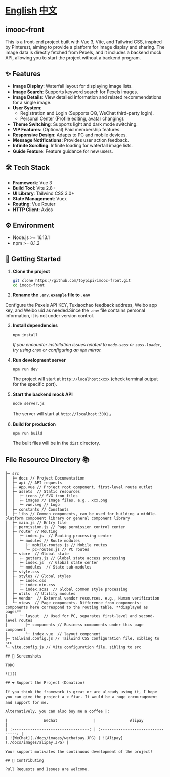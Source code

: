 # [English](README.en.md) [中文](README.md)

## imooc-front

This is a front-end project built with Vue 3, Vite, and Tailwind CSS, inspired by Pinterest, aiming to provide a platform for image display and sharing. The image data is directly fetched from Pexels, and it includes a backend mock API, allowing you to start the project without a backend program.

## ✨ Features

- **Image Display**: Waterfall layout for displaying image lists.
- **Image Search**: Supports keyword search for Pexels images.
- **Image Details**: View detailed information and related recommendations for a single image.
- **User System**:
  - Registration and Login (Supports QQ, WeChat third-party login).
  - Personal Center (Profile editing, avatar changing).
- **Theme Switching**: Supports light and dark mode switching.
- **VIP Features**: (Optional) Paid membership features.
- **Responsive Design**: Adapts to PC and mobile devices.
- **Message Notifications**: Provides user action feedback.
- **Infinite Scrolling**: Infinite loading for waterfall image lists.
- **Guide Feature**: Feature guidance for new users.

## 🛠️ Tech Stack

- **Framework**: Vue 3
- **Build Tool**: Vite 2.8+
- **UI Library**: Tailwind CSS 3.0+
- **State Management**: Vuex
- **Routing**: Vue Router
- **HTTP Client**: Axios

## ⚙️ Environment

- Node.js >= 16.13.1
- npm >= 8.1.2

## 🚀 Getting Started

1.  **Clone the project**

    ```bash
    git clone https://github.com/toypipi/imooc-front.git
    cd imooc-front
    ```

2.  **Rename the `.env.example` file to `.env`**

Configure the Pexels API KEY, Tuxiaochao feedback address, Weibo app key, and Weibo uid as needed.Since the `.env` file contains personal information, it is not under version control.

3.  **Install dependencies**

    ```bash
    npm install
    ```

    _If you encounter installation issues related to `node-sass` or `sass-loader`, try using `cnpm` or configuring an `npm` mirror._

4.  **Run development server**

    ```bash
    npm run dev
    ```

    The project will start at `http://localhost:xxxx` (check terminal output for the specific port).

5.  **Start the backend mock API**

    ```bash
    node server.js
    ```

    The server will start at `http://localhost:3001` 。

6.  **Build for production**
    ```bash
    npm run build
    ```
    The built files will be in the `dist` directory.

## File Resource Directory 📚

```text
├─ src
│  ├─ docs // Project Documentation
│  ├─ api // API requests
│  ├─ App.vue // Project root component, first-level route outlet
│  ├─ assets  // Static resources
│  │  ├─ icons // SVG icon files
│  │  ├─ images // Image files. e.g., xxx.png
│  │  └─ vue.svg // Logo
│  ├─ constants // Constants
│  ├─ libs // Common components, can be used for building a middle-platform component library or general component library
│  ├─ main.js // Entry file
│  ├─ permission.js // Page permission control center
│  ├─ router // Routing
│  │  ├─ index.js  // Routing processing center
│  │  └─ modules // Route modules
│  │     ├─ mobile-routes.js // Mobile routes
│  │     └─ pc-routes.js // PC routes
│  ├─ store  // Global state
│  │  ├─ getters.js // Global state access processing
│  │  ├─ index.js  // Global state center
│  │  └─ modules  // State sub-modules
│  ├─ style.css
│  ├─ styles // Global styles
│  │  ├─ index.css
│  │  ├─ index.min.css
│  │  └─ index.scss  // Global common style processing
│  ├─ utils  // Utility modules
│  ├─ vendor  // External vendor resources. e.g., Human verification
│  └─ views  // Page components. Difference from components: components here correspond to the routing table, **displayed as pages**
│     └─ layout  // Used for PC, separates first-level and second-level routes
│        ├─ components // Business components under this page component
│        └─ index.vue  // layout component
├─ tailwind.config.js // Tailwind CSS configuration file, sibling to src
└─ vite.config.js // Vite configuration file, sibling to src

## 📸 Screenshots

TODO

![]()

## ❤️ Support the Project (Donation)

If you think the framework is great or are already using it, I hope you can give the project a ⭐ Star. It would be a huge encouragement and support for me.

Alternatively, you can also buy me a coffee 🤭:

|                WeChat                |               Alipay                |
| :----------------------------------: | :---------------------------------: |
| ![WeChat](./docs/images/wechatpay.JPG) | ![Alipay](./docs/images/alipay.JPG) |

Your support motivates the continuous development of the project!

## 🤝 Contributing

Pull Requests and Issues are welcome.
```
